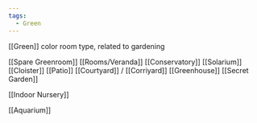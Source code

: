 ```yaml
---
tags:
  - Green
---
```



[[Green]] color room type, related to gardening

[[Spare Greenroom]]
[[Rooms/Veranda]]
[[Conservatory]]
[[Solarium]]
[[Cloister]]
[[Patio]]
[[Courtyard]] / [[Corriyard]]
[[Greenhouse]]
[[Secret Garden]]

[[Indoor Nursery]]

[[Aquarium]]